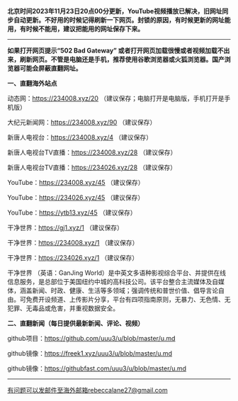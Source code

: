 **北京时间2023年11月23日20点00分更新，YouTube视频播放已解决，旧网址同步自动更新。不好用的时候记得刷新一下网页。封锁的原因，有时候更新的网址能用，有时候不能用，建议把能用的网址保存下来。**

***

**如果打开网页提示“502 Bad Gateway” 或者打开网页加载很慢或者视频加载不出来，刷新网页。不管是电脑还是手机，推荐使用谷歌浏览器或火狐浏览器。国产浏览器可能会屏蔽直翻网址。**

**一、直翻海外站点**

动态网：https://234008.xyz/20 （建议保存；电脑打开是电脑版，手机打开是手机版）

大纪元新闻网：https://234008.xyz/90 （建议保存）

新唐人电视台：https://234008.xyz/4 （建议保存）

新唐人电视台TV直播：https://234008.xyz/28 （建议保存）

新唐人电视台TV直播：https://234026.xyz/28 （建议保存）

YouTube：https://234008.xyz/45 （建议保存）

YouTube：https://234026.xyz/45 （建议保存）

YouTube：https://ytb13.xyz/45 （建议保存）

干净世界：https://gj1.xyz/1 （建议保存）

干净世界：https://234008.xyz/1 （建议保存）

干净世界：https://234026.xyz/1 （建议保存）

干净世界 （英语：GanJing World）是中英文多语种影视综合平台、并提供在线信息服务，是总部位于美国纽约中城的高科技公司。该平台整合主流媒体及自媒体，涵盖新闻、时政、健康、生活等多领域；强调传统和普世价值、倡导言论自由。可免费开设频道、上传影片分享，平台有四项指南原则，无暴力、无色情、无犯罪、无毒品或危害，并重视数据安全。

**二、直翻新闻（每日提供最新新闻、评论、视频）**

github项目：https://github.com/uuu3/u/blob/master/u.md

github镜像：https://freek1.xyz/uuu3/u/blob/master/u.md

github镜像：https://githubfast.com/uuu3/u/blob/master/u.md


***


有问题可以发邮件至海外邮箱rebeccalane27@gmail.com

